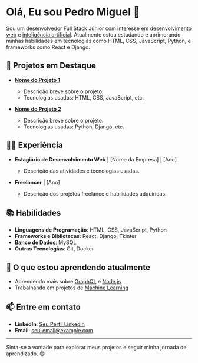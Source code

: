 # Olá, Eu sou Pedro Miguel 👋

Sou um desenvolvedor Full Stack Júnior com interesse em [desenvolvimento web](https://www.example.com) e [inteligência artificial](https://www.example.com). Atualmente estou estudando e aprimorando minhas habilidades em tecnologias como HTML, CSS, JavaScript, Python, e frameworks como React e Django.

## 🚀 Projetos em Destaque

- **[Nome do Projeto 1](https://github.com/seu-usuario/projeto1)**
  - Descrição breve sobre o projeto.
  - Tecnologias usadas: HTML, CSS, JavaScript, etc.

- **[Nome do Projeto 2](https://github.com/seu-usuario/projeto2)**
  - Descrição breve sobre o projeto.
  - Tecnologias usadas: Python, Django, etc.

## 🧑‍💻 Experiência

- **Estagiário de Desenvolvimento Web** | [Nome da Empresa] | [Ano]
  - Descrição das atividades e tecnologias usadas.

- **Freelancer** | [Ano]
  - Descrição dos projetos freelance e habilidades adquiridas.

## 📚 Habilidades

- **Linguagens de Programação**: HTML, CSS, JavaScript, Python
- **Frameworks e Bibliotecas**: React, Django, Tkinter
- **Banco de Dados**: MySQL
- **Outras Tecnologias**: Git, Docker

## 🌱 O que estou aprendendo atualmente

- Aprendendo mais sobre [GraphQL](https://graphql.org/) e [Node.js](https://nodejs.org/)
- Trabalhando em projetos de [Machine Learning](https://www.example.com)

## 📫 Entre em contato

- **LinkedIn**: [Seu Perfil LinkedIn](https://linkedin.com/in/seu-perfil)
- **Email**: [seu-email@example.com](mailto:seu-email@example.com)

---

Sinta-se à vontade para explorar meus projetos e seguir minha jornada de aprendizado. 😄
